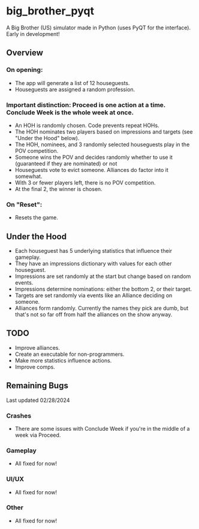 # big_brother_pyqt

A Big Brother (US) simulator made in Python (uses PyQT for the interface). Early in development!

## Overview

### On opening:

- The app will generate a list of 12 houseguests.
- Houseguests are assigned a random profession.

### Important distinction: Proceed is one action at a time. Conclude Week is the whole week at once.

- An HOH is randomly chosen. Code prevents repeat HOHs.
- The HOH nominates two players based on impressions and targets (see "Under the Hood" below). 
- The HOH, nominees, and 3 randomly selected houseguests play in the POV competition.
- Someone wins the POV and decides randomly whether to use it (guaranteed if they are nominated) or not
- Houseguests vote to evict someone. Alliances do factor into it somewhat.
- With 3 or fewer players left, there is no POV competition.
- At the final 2, the winner is chosen.

### On "Reset":

- Resets the game.

## Under the Hood

- Each houseguest has 5 underlying statistics that influence their gameplay.
- They have an impressions dictionary with values for each other houseguest.
- Impressions are set randomly at the start but change based on random events. 
- Impressions determine nominations: either the bottom 2, or their target.
- Targets are set randomly via events like an Alliance deciding on someone.
- Alliances form randomly. Currently the names they pick are dumb, but that's not so far off from half the alliances on the show anyway.

## TODO

- Improve alliances.
- Create an executable for non-programmers.  
- Make more statistics influence actions.
- Improve comps.

## Remaining Bugs
Last updated 02/28/2024

### Crashes

- There are some issues with Conclude Week if you're in the middle of a week via Proceed.

### Gameplay

- All fixed for now!

### UI/UX

- All fixed for now!

### Other

- All fixed for now!